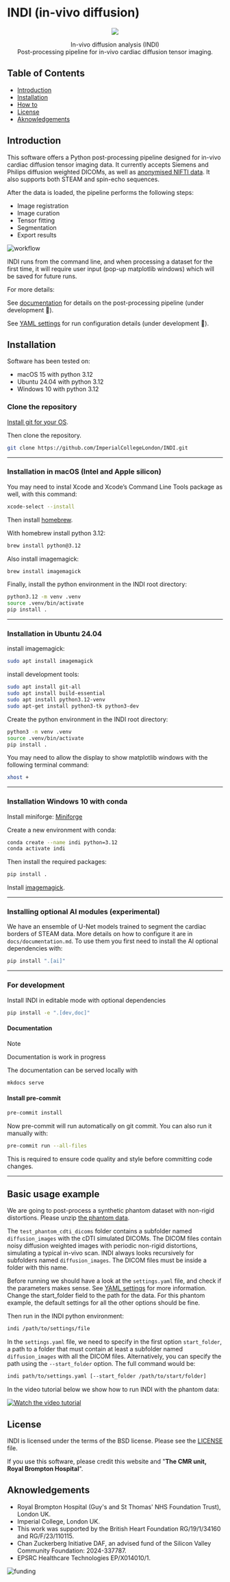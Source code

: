 # INDI (in-vivo diffusion)

<p align="center">
<img src="assets/logo/indi_logo.png">
</p>

<p align="center">
In-vivo diffusion analysis (INDI)<br>
Post-processing pipeline for in-vivo cardiac diffusion tensor imaging.
</p>

## Table of Contents

- [Introduction](#introduction)
- [Installation](#installation)
- [How to](#how-to)
- [License](#license)
- [Aknowledgements](#aknowledgements)

## Introduction

This software offers a Python post-processing pipeline designed for in-vivo cardiac diffusion tensor imaging data.
It currently accepts Siemens and Philips diffusion weighted DICOMs, as well as [anonymised NIFTI data](https://github.com/ImperialCollegeLondon/cdti_data_export).
It also supports both STEAM and spin-echo sequences.

After the data is loaded, the pipeline performs the following steps:

- Image registration
- Image curation
- Tensor fitting
- Segmentation
- Export results

![workflow](docs/assets/images/summary_figure.png)

INDI runs from the command line, and when processing a dataset for the first time, it will require user input (pop-up matplotlib windows) which will be saved for future runs.

For more details:

See [documentation](docs/documentation.md) for details on the post-processing pipeline (under development 🚧).

See [YAML settings](docs/YAML_settings.md) for run configuration details (under development 🚧).

## Installation

Software has been tested on:

- macOS 15 with python 3.12
- Ubuntu 24.04 with python 3.12
- Windows 10 with python 3.12

### Clone the repository

[Install git for your OS](https://git-scm.com/book/en/v2/Getting-Started-Installing-Git).

Then clone the repository.

```bash
git clone https://github.com/ImperialCollegeLondon/INDI.git
```

---

### Installation in macOS (Intel and Apple silicon)

You may need to instal Xcode and Xcode’s Command Line Tools package as well, with this command:

```bash
xcode-select --install
```

Then install [homebrew](https://brew.sh/).

With homebrew install python 3.12:

```bash
brew install python@3.12
```

Also install imagemagick:

```bash
brew install imagemagick
```

Finally, install the python environment in the INDI root directory:

```bash
python3.12 -m venv .venv
source .venv/bin/activate
pip install .
```

---

### Installation in Ubuntu 24.04

install imagemagick:

```bash
sudo apt install imagemagick
```

install development tools:

```bash
sudo apt install git-all
sudo apt install build-essential
sudo apt install python3.12-venv
sudo apt-get install python3-tk python3-dev
```

Create the python environment in the INDI root directory:

```bash
python3 -m venv .venv
source .venv/bin/activate
pip install .
```

You may need to allow the display to show matplotlib windows with the following terminal command:

```bash
xhost +
```

---

### Installation Windows 10 with conda

Install miniforge:
[Miniforge](https://github.com/conda-forge/miniforge)

Create a new environment with conda:

```bash
conda create --name indi python=3.12
conda activate indi
```

Then install the required packages:

```bash
pip install .
```

Install [imagemagick](https://imagemagick.org/).

---

### Installing optional AI modules (experimental)

We have an ensemble of U-Net models trained to segment the cardiac borders of STEAM data. More details on how to configure it are in `docs/documentation.md`.
To use them you first need to install the AI optional dependencies with:

```bash
pip install ".[ai]"
```

---

### For development

Install INDI in editable mode with optional dependencies

```bash
pip install -e ".[dev,doc]"
```

#### Documentation

>[!NOTE]
> Documentation is work in progress

The documentation can be served locally with

```bash
mkdocs serve
```

#### Install pre-commit

```bash
pre-commit install
```

Now pre-commit will run automatically on git commit. You can also run it manually with:

```bash
pre-commit run --all-files
```

This is required to ensure code quality and style before committing code changes.

<!-- #### Update and pin requirements

Some packages are pinned to specific versions in the `requirements.in` file. If you want to update the packages, you can do so with the following command (change the requirements file name according to the OS):

```bash
pip-compile --output-file=requirements_mac.txt
pip-sync requirements_mac.txt
``` -->

---

## Basic usage example

We are going to post-process a synthetic phantom dataset with non-rigid distortions. Please unzip [the phantom data](docs/test_phantom_cdti_dicoms.zip).

The `test_phantom_cdti_dicoms` folder contains a subfolder named `diffusion_images` with the cDTI simulated DICOMs. The DICOM files contain noisy diffusion weighted images with periodic non-rigid distortions, simulating a typical in-vivo scan. INDI always looks recursively for subfolders named `diffusion_images`. The DICOM files must be inside a folder with this name.

Before running we should have a look at the `settings.yaml` file, and check if the parameters makes sense. See [YAML settings](docs/YAML_settings.md) for more information. Change the start_folder field to the path for the data. For this phantom example, the default settings for all the other options should be fine.

Then run in the INDI python environment:

```bash
indi /path/to/settings/file
```

In the `settings.yaml` file, we need to specify in the first option `start_folder`, a path to a folder that must contain at least a subfolder named `diffusion_images` with all the
DICOM files. Alternatively, you can specify the path using the `--start_folder` option. The full command would be:

```bash
indi path/to/settings.yaml [--start_folder /path/to/start/folder]
```

In the video tutorial below we show how to run INDI with the phantom data:

[![Watch the video tutorial](docs/assets/images/indi_tutorial_movie_screenshot.png)](https://1drv.ms/v/s!Ah-7Qw9tn52siW8SQZYX0RjRPdKG?e=Pwq85B)

## License

INDI is licensed under the terms of the BSD license. Please see the [LICENSE](LICENSE) file.

If you use this software, please credit this website and "**The CMR unit,
Royal Brompton Hospital**".

## Aknowledgements

- Royal Brompton Hospital (Guy's and St Thomas' NHS Foundation Trust), London UK.
- Imperial College, London UK.
- This work was supported by the British Heart Foundation RG/19/1/34160 and RG/F/23/110115.
- Chan Zuckerberg Initiative DAF, an advised fund of the Silicon Valley Community Foundation: 2024-337787.
- EPSRC Healthcare Technologies EP/X014010/1.

![funding](docs/assets/images/grant_logos.png)
